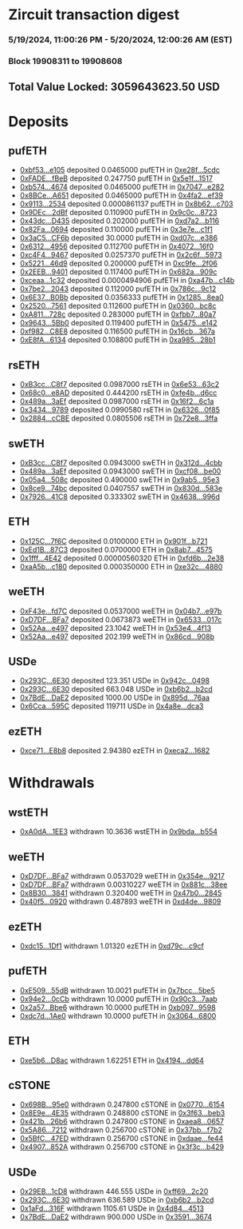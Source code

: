 # Zircuit transaction digest
### 5/19/2024, 11:00:26 PM - 5/20/2024, 12:00:26 AM (EST)
### Block 19908311 to 19908608

## Total Value Locked: 3059643623.50 USD

# Deposits
## pufETH
- [0xbf53...e105](https://etherscan.io/address/0xbf53C4ec8E73EEbBA223e5b0F794fbE14Aace105) deposited 0.0465000 pufETH in [0xe28f...5cdc](https://etherscan.io/tx/0xbf53C4ec8E73EEbBA223e5b0F794fbE14Aace105)
- [0xFADE...fBeB](https://etherscan.io/address/0xFADEC7C7c9F34dF2D560AA0Ec4b843629348fBeB) deposited 0.247750 pufETH in [0x5e1f...1517](https://etherscan.io/tx/0xFADEC7C7c9F34dF2D560AA0Ec4b843629348fBeB)
- [0xb574...4674](https://etherscan.io/address/0xb574b926197bF57A0dC5c02fD09e6B07a7004674) deposited 0.0465000 pufETH in [0x7047...e282](https://etherscan.io/tx/0xb574b926197bF57A0dC5c02fD09e6B07a7004674)
- [0x8BCe...A651](https://etherscan.io/address/0x8BCe7b0cC0aC3a3aDcDB3fe373262072E5EEA651) deposited 0.0465000 pufETH in [0x4fa2...ef39](https://etherscan.io/tx/0x8BCe7b0cC0aC3a3aDcDB3fe373262072E5EEA651)
- [0x9113...2534](https://etherscan.io/address/0x9113008932a936FbcC9b87317C7c0f33E46f2534) deposited 0.0000861137 pufETH in [0x8b62...c703](https://etherscan.io/tx/0x9113008932a936FbcC9b87317C7c0f33E46f2534)
- [0x9DEc...2dBf](https://etherscan.io/address/0x9DEc2aBE9A308F807A76868E9e40600Be9802dBf) deposited 0.110900 pufETH in [0x9c0c...8723](https://etherscan.io/tx/0x9DEc2aBE9A308F807A76868E9e40600Be9802dBf)
- [0x43dc...D435](https://etherscan.io/address/0x43dc5e17e389493eca3E47Cb56700AdC5Ba6D435) deposited 0.202000 pufETH in [0xd7a2...b116](https://etherscan.io/tx/0x43dc5e17e389493eca3E47Cb56700AdC5Ba6D435)
- [0x82Fa...0694](https://etherscan.io/address/0x82Fab39eFE67Ac04ffC523915fCaeDcC16780694) deposited 0.110000 pufETH in [0x3e7e...c1f1](https://etherscan.io/tx/0x82Fab39eFE67Ac04ffC523915fCaeDcC16780694)
- [0x3aC5...CF6b](https://etherscan.io/address/0x3aC5a429145c94646f0e0ADED2095496A39cCF6b) deposited 30.0000 pufETH in [0xd07c...e386](https://etherscan.io/tx/0x3aC5a429145c94646f0e0ADED2095496A39cCF6b)
- [0x6312...4956](https://etherscan.io/address/0x6312682EaD76D77A2BbFf170cF4DB425F1f94956) deposited 0.112700 pufETH in [0x4072...16f0](https://etherscan.io/tx/0x6312682EaD76D77A2BbFf170cF4DB425F1f94956)
- [0xc4F4...9467](https://etherscan.io/address/0xc4F4C457392Eb3a39d70B72379d9a6E9aF3E9467) deposited 0.0257370 pufETH in [0x2c6f...5973](https://etherscan.io/tx/0xc4F4C457392Eb3a39d70B72379d9a6E9aF3E9467)
- [0x5221...46d9](https://etherscan.io/address/0x52217699E602bc275D81AA0d4Da7b12fcd5A46d9) deposited 0.200000 pufETH in [0xc9fe...2f06](https://etherscan.io/tx/0x52217699E602bc275D81AA0d4Da7b12fcd5A46d9)
- [0x2EEB...9401](https://etherscan.io/address/0x2EEB30B13ffD89B135F34Dd6448f0347F6AC9401) deposited 0.117400 pufETH in [0x682a...909c](https://etherscan.io/tx/0x2EEB30B13ffD89B135F34Dd6448f0347F6AC9401)
- [0xceaa...1c32](https://etherscan.io/address/0xceaad3EC4BA63f1e4708035a3EBA4A1bF36F1c32) deposited 0.0000494906 pufETH in [0xa47b...c14b](https://etherscan.io/tx/0xceaad3EC4BA63f1e4708035a3EBA4A1bF36F1c32)
- [0x7be2...2043](https://etherscan.io/address/0x7be27D0b107AD9433Cceff6FA0563eB7dfE62043) deposited 0.112000 pufETH in [0x786c...9c12](https://etherscan.io/tx/0x7be27D0b107AD9433Cceff6FA0563eB7dfE62043)
- [0x6E37...B0Bb](https://etherscan.io/address/0x6E3791b7B070526FB792056517a7bd768CDfB0Bb) deposited 0.0356333 pufETH in [0x1285...8ea0](https://etherscan.io/tx/0x6E3791b7B070526FB792056517a7bd768CDfB0Bb)
- [0x2520...7561](https://etherscan.io/address/0x252020E9631c006B2877e4769cAE22bb9bD57561) deposited 0.112600 pufETH in [0x0360...bc8c](https://etherscan.io/tx/0x252020E9631c006B2877e4769cAE22bb9bD57561)
- [0xA811...728c](https://etherscan.io/address/0xA81143DAc1c81c537998bCbfC6D7B694cA8a728c) deposited 0.283000 pufETH in [0xfbb7...80a7](https://etherscan.io/tx/0xA81143DAc1c81c537998bCbfC6D7B694cA8a728c)
- [0x9643...5Bb0](https://etherscan.io/address/0x96430441f52B85EEf85515e27efcf0dD9C305Bb0) deposited 0.119400 pufETH in [0x5475...e142](https://etherscan.io/tx/0x96430441f52B85EEf85515e27efcf0dD9C305Bb0)
- [0xf982...C8E8](https://etherscan.io/address/0xf9822d5C020DB0AE95aa82Cff6EAfb8d9aC5C8E8) deposited 0.116500 pufETH in [0x16cb...367a](https://etherscan.io/tx/0xf9822d5C020DB0AE95aa82Cff6EAfb8d9aC5C8E8)
- [0xE8fA...6134](https://etherscan.io/address/0xE8fA2Ba8438261A4655A8A4c021D87F69BC46134) deposited 0.108800 pufETH in [0xa985...28b1](https://etherscan.io/tx/0xE8fA2Ba8438261A4655A8A4c021D87F69BC46134)
## rsETH
- [0xB3cc...C8f7](https://etherscan.io/address/0xB3ccfF2C4DdCd5f5a12555dcC4a26A8adeB6C8f7) deposited 0.0987000 rsETH in [0x6e53...63c2](https://etherscan.io/tx/0xB3ccfF2C4DdCd5f5a12555dcC4a26A8adeB6C8f7)
- [0x68c0...e8AD](https://etherscan.io/address/0x68c051F50a9185519476487e80155900106fe8AD) deposited 0.444200 rsETH in [0xfe4b...d6cc](https://etherscan.io/tx/0x68c051F50a9185519476487e80155900106fe8AD)
- [0x489a...3aEf](https://etherscan.io/address/0x489a035e0B4C790c7eb810d74c81E27e9b1c3aEf) deposited 0.0987000 rsETH in [0x16f2...6c1a](https://etherscan.io/tx/0x489a035e0B4C790c7eb810d74c81E27e9b1c3aEf)
- [0x3434...9789](https://etherscan.io/address/0x34349c5569e7B846c3558961552D2202760A9789) deposited 0.0990580 rsETH in [0x6326...0f85](https://etherscan.io/tx/0x34349c5569e7B846c3558961552D2202760A9789)
- [0x2884...cCBE](https://etherscan.io/address/0x28849B0d0A126dF896Ff2F69eBE9B1373B16cCBE) deposited 0.0805506 rsETH in [0x72e8...3ffa](https://etherscan.io/tx/0x28849B0d0A126dF896Ff2F69eBE9B1373B16cCBE)
## swETH
- [0xB3cc...C8f7](https://etherscan.io/address/0xB3ccfF2C4DdCd5f5a12555dcC4a26A8adeB6C8f7) deposited 0.0943000 swETH in [0x312d...4cbb](https://etherscan.io/tx/0xB3ccfF2C4DdCd5f5a12555dcC4a26A8adeB6C8f7)
- [0x489a...3aEf](https://etherscan.io/address/0x489a035e0B4C790c7eb810d74c81E27e9b1c3aEf) deposited 0.0943000 swETH in [0xcf08...be00](https://etherscan.io/tx/0x489a035e0B4C790c7eb810d74c81E27e9b1c3aEf)
- [0x05a4...508c](https://etherscan.io/address/0x05a4B88E9C7B0Db9d4d25615a497f774e7Ad508c) deposited 0.490000 swETH in [0x9ab5...95e3](https://etherscan.io/tx/0x05a4B88E9C7B0Db9d4d25615a497f774e7Ad508c)
- [0x8ce9...74bc](https://etherscan.io/address/0x8ce983fBaEf8D239B02596557A2Cb47B6d7674bc) deposited 0.0407557 swETH in [0x830d...583e](https://etherscan.io/tx/0x8ce983fBaEf8D239B02596557A2Cb47B6d7674bc)
- [0x7926...41C8](https://etherscan.io/address/0x7926AD092720F0B4042A6dc6410CED20EF7741C8) deposited 0.333302 swETH in [0x4638...996d](https://etherscan.io/tx/0x7926AD092720F0B4042A6dc6410CED20EF7741C8)
## ETH
- [0x125C...7f6C](https://etherscan.io/address/0x125C544Cc18437297153260316a58568Be0c7f6C) deposited 0.0100000 ETH in [0x901f...b721](https://etherscan.io/tx/0x125C544Cc18437297153260316a58568Be0c7f6C)
- [0xEd1B...87C3](https://etherscan.io/address/0xEd1BDc459e2c8C7f7c4058aA55C6cD30fB4287C3) deposited 0.0700000 ETH in [0x8ab7...4575](https://etherscan.io/tx/0xEd1BDc459e2c8C7f7c4058aA55C6cD30fB4287C3)
- [0x1fff...4E42](https://etherscan.io/address/0x1fff255c28eAecB41F1533dd232FEFf9500d4E42) deposited 0.00000560320 ETH in [0xfd6b...2e38](https://etherscan.io/tx/0x1fff255c28eAecB41F1533dd232FEFf9500d4E42)
- [0xaA5b...c180](https://etherscan.io/address/0xaA5bAc57643A4B8E8d8e1834868Dc6Ca6dd2c180) deposited 0.000350000 ETH in [0xe32c...4880](https://etherscan.io/tx/0xaA5bAc57643A4B8E8d8e1834868Dc6Ca6dd2c180)
## weETH
- [0xF43e...fd7C](https://etherscan.io/address/0xF43e479A364C8DDCbe3B913e1bDb5B9f12e3fd7C) deposited 0.0537000 weETH in [0x04b7...e97b](https://etherscan.io/tx/0xF43e479A364C8DDCbe3B913e1bDb5B9f12e3fd7C)
- [0xD7DF...BFa7](https://etherscan.io/address/0xD7DF7E085214743530afF339aFC420c7c720BFa7) deposited 0.0673873 weETH in [0x6533...017c](https://etherscan.io/tx/0xD7DF7E085214743530afF339aFC420c7c720BFa7)
- [0x52Aa...e497](https://etherscan.io/address/0x52Aa899454998Be5b000Ad077a46Bbe360F4e497) deposited 23.1042 weETH in [0x53e4...4f13](https://etherscan.io/tx/0x52Aa899454998Be5b000Ad077a46Bbe360F4e497)
- [0x52Aa...e497](https://etherscan.io/address/0x52Aa899454998Be5b000Ad077a46Bbe360F4e497) deposited 202.199 weETH in [0x86cd...908b](https://etherscan.io/tx/0x52Aa899454998Be5b000Ad077a46Bbe360F4e497)
## USDe
- [0x293C...6E30](https://etherscan.io/address/0x293C6937D8D82e05B01335F7B33FBA0c8e256E30) deposited 123.351 USDe in [0x942c...0498](https://etherscan.io/tx/0x293C6937D8D82e05B01335F7B33FBA0c8e256E30)
- [0x293C...6E30](https://etherscan.io/address/0x293C6937D8D82e05B01335F7B33FBA0c8e256E30) deposited 663.048 USDe in [0xb6b2...b2cd](https://etherscan.io/tx/0x293C6937D8D82e05B01335F7B33FBA0c8e256E30)
- [0x7BdE...DaE2](https://etherscan.io/address/0x7BdEdBFc20EAA5a745bC2dbc477d5B6A5459DaE2) deposited 1000.00 USDe in [0x895d...76aa](https://etherscan.io/tx/0x7BdEdBFc20EAA5a745bC2dbc477d5B6A5459DaE2)
- [0x6Cca...595C](https://etherscan.io/address/0x6Ccadf32db8549Ef290d9a7F371cb0cB735C595C) deposited 119711 USDe in [0x4a8e...dca3](https://etherscan.io/tx/0x6Ccadf32db8549Ef290d9a7F371cb0cB735C595C)
## ezETH
- [0xce71...E8b8](https://etherscan.io/address/0xce7184eAb454C7f375ee8a6423599E42cCA2E8b8) deposited 2.94380 ezETH in [0xeca2...1682](https://etherscan.io/tx/0xce7184eAb454C7f375ee8a6423599E42cCA2E8b8)
# Withdrawals
## wstETH
- [0xA0dA...1EE3](https://etherscan.io/address/0xA0dA98E60aC62bb841382786232d8dB950101EE3) withdrawn 10.3636 wstETH in [0x9bda...b554](https://etherscan.io/tx/0xA0dA98E60aC62bb841382786232d8dB950101EE3)
## weETH
- [0xD7DF...BFa7](https://etherscan.io/address/0xD7DF7E085214743530afF339aFC420c7c720BFa7) withdrawn 0.0537029 weETH in [0x354e...9217](https://etherscan.io/tx/0xD7DF7E085214743530afF339aFC420c7c720BFa7)
- [0xD7DF...BFa7](https://etherscan.io/address/0xD7DF7E085214743530afF339aFC420c7c720BFa7) withdrawn 0.00310227 weETH in [0x881c...38ee](https://etherscan.io/tx/0xD7DF7E085214743530afF339aFC420c7c720BFa7)
- [0x8B30...3841](https://etherscan.io/address/0x8B30540C770CCfcf4b86bc5478Ba1803eD313841) withdrawn 0.320400 weETH in [0x47b0...2845](https://etherscan.io/tx/0x8B30540C770CCfcf4b86bc5478Ba1803eD313841)
- [0x40f5...0920](https://etherscan.io/address/0x40f59bb1F46F7E50EfD4fbF0d4f4F204F4420920) withdrawn 0.487893 weETH in [0xd4de...9809](https://etherscan.io/tx/0x40f59bb1F46F7E50EfD4fbF0d4f4F204F4420920)
## ezETH
- [0xdc15...1Df1](https://etherscan.io/address/0xdc15BEe5554DA4E9E4Dd11eb03AF8D06414b1Df1) withdrawn 1.01320 ezETH in [0xd79c...c9cf](https://etherscan.io/tx/0xdc15BEe5554DA4E9E4Dd11eb03AF8D06414b1Df1)
## pufETH
- [0xE509...55dB](https://etherscan.io/address/0xE5091a13bDb3C0708567485B383f587be8F755dB) withdrawn 10.0021 pufETH in [0x7bcc...5be5](https://etherscan.io/tx/0xE5091a13bDb3C0708567485B383f587be8F755dB)
- [0x94e2...0cCb](https://etherscan.io/address/0x94e27C3112B8CE2A3Dea71664887F5D8656A0cCb) withdrawn 10.0000 pufETH in [0x90c3...7aab](https://etherscan.io/tx/0x94e27C3112B8CE2A3Dea71664887F5D8656A0cCb)
- [0x2a57...Bbe6](https://etherscan.io/address/0x2a57A70854BD80438E5d3a611cff9f8B57C0Bbe6) withdrawn 10.0000 pufETH in [0xb097...9598](https://etherscan.io/tx/0x2a57A70854BD80438E5d3a611cff9f8B57C0Bbe6)
- [0xdc7d...1Ae0](https://etherscan.io/address/0xdc7df091788c525110932dC4e539954D61831Ae0) withdrawn 10.0000 pufETH in [0x3064...6800](https://etherscan.io/tx/0xdc7df091788c525110932dC4e539954D61831Ae0)
## ETH
- [0xe5b6...D8ac](https://etherscan.io/address/0xe5b614e897dE7bD28555A0Cb26103F172934D8ac) withdrawn 1.62251 ETH in [0x4194...dd64](https://etherscan.io/tx/0xe5b614e897dE7bD28555A0Cb26103F172934D8ac)
## cSTONE
- [0x698B...95e0](https://etherscan.io/address/0x698B7D363B6be1B40765e864A35a45e5b36D95e0) withdrawn 0.247800 cSTONE in [0x0770...6154](https://etherscan.io/tx/0x698B7D363B6be1B40765e864A35a45e5b36D95e0)
- [0x8E9e...4E35](https://etherscan.io/address/0x8E9e29cd7492517Ba71441bcB630e9e53cC84E35) withdrawn 0.248800 cSTONE in [0x3f63...beb3](https://etherscan.io/tx/0x8E9e29cd7492517Ba71441bcB630e9e53cC84E35)
- [0x421b...26b6](https://etherscan.io/address/0x421bf11C5F5E6420e1B64b5b8C249365346a26b6) withdrawn 0.247800 cSTONE in [0xaea8...0657](https://etherscan.io/tx/0x421bf11C5F5E6420e1B64b5b8C249365346a26b6)
- [0x5A86...7212](https://etherscan.io/address/0x5A8623e27cdFBc6bC7ee56508de995cB6fC57212) withdrawn 0.256700 cSTONE in [0x37bb...f7b2](https://etherscan.io/tx/0x5A8623e27cdFBc6bC7ee56508de995cB6fC57212)
- [0x5BfC...47ED](https://etherscan.io/address/0x5BfC3A2A57E8cb4BA643dc3eD9237Ca5D05B47ED) withdrawn 0.256700 cSTONE in [0xdaae...fe44](https://etherscan.io/tx/0x5BfC3A2A57E8cb4BA643dc3eD9237Ca5D05B47ED)
- [0x4907...852A](https://etherscan.io/address/0x49073FCaf018df532D9E125fe2b4EA3f7B28852A) withdrawn 0.256700 cSTONE in [0x3f3c...b429](https://etherscan.io/tx/0x49073FCaf018df532D9E125fe2b4EA3f7B28852A)
## USDe
- [0x29EB...1cD8](https://etherscan.io/address/0x29EBb4846BF9B2aa5210E15E9DfbD3B71ea01cD8) withdrawn 446.555 USDe in [0xff69...2c20](https://etherscan.io/tx/0x29EBb4846BF9B2aa5210E15E9DfbD3B71ea01cD8)
- [0x293C...6E30](https://etherscan.io/address/0x293C6937D8D82e05B01335F7B33FBA0c8e256E30) withdrawn 636.589 USDe in [0xb6b2...b2cd](https://etherscan.io/tx/0x293C6937D8D82e05B01335F7B33FBA0c8e256E30)
- [0x1aFd...316F](https://etherscan.io/address/0x1aFd58D8EeAEDCE25DcCCC16edaC6d0A393E316F) withdrawn 1105.61 USDe in [0x4d84...4513](https://etherscan.io/tx/0x1aFd58D8EeAEDCE25DcCCC16edaC6d0A393E316F)
- [0x7BdE...DaE2](https://etherscan.io/address/0x7BdEdBFc20EAA5a745bC2dbc477d5B6A5459DaE2) withdrawn 900.000 USDe in [0x3591...3674](https://etherscan.io/tx/0x7BdEdBFc20EAA5a745bC2dbc477d5B6A5459DaE2)
